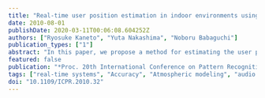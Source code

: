 ```yaml
---
title: "Real-time user position estimation in indoor environments using digital watermarking for audio signals"
date: 2010-08-01
publishDate: 2020-03-11T00:06:08.604252Z
authors: ["Ryosuke Kaneto", "Yuta Nakashima", "Noboru Babaguchi"]
publication_types: ["1"]
abstract: "In this paper, we propose a method for estimating the user position where a user is holding a microphone in an indoor environment using digital watermarking for audio signals. The proposed method utilizes detection strengths, which are calculated while detecting spread-spectrum-based watermarks. Taking into account delays and attenuation of the watermarked signals emitted from multiple loudspeakers and other factors, we construct a model of detection strengths. The user position is estimated in real-time using the model. The experimental results indicate that the user positions are estimated with 1.3 m of root mean squared error on average for the case where the user is static. We demonstrate that the proposed method successfully estimates the user position even when the user moves."
featured: false
publication: "*Proc. 20th International Conference on Pattern Recognition (ICPR)*"
tags: ["real-time systems", "Accuracy", "Atmospheric modeling", "audio coding", "audio signal", "digital watermarking", "digital watermarking for audio signals", "Estimation", "indoor environment", "Loudspeakers", "microphone", "Microphones", "Real time systems", "Real-time position estimation", "real-time user position estimation", "root mean square error", "spread-spectrum-based watermark", "watermarking", "Watermarking"]
doi: "10.1109/ICPR.2010.32"
---
```


